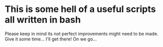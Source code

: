 # This is some hell of a useful scripts all written in bash

Please keep in mind its not perfect improvements might need to be made. Give it some time... I'll get there!
On we go...
